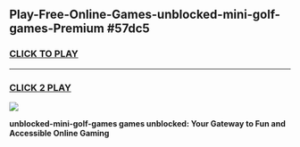 
## Play-Free-Online-Games-unblocked-mini-golf-games-Premium #57dc5
<h3>
<a href="https://premium.freeplayer.one?title=unblocked-mini-golf-games&ref=8M">CLICK TO PLAY</a></h3>
<hr>

<h3>
<a href="https://premium.freeplayer.one?title=unblocked-mini-golf-games&ref=8M">CLICK 2 PLAY</a>
  
</h3>

<a href="https://premium.freeplayer.one?title=unblocked-mini-golf-games&ref=8M"><img src="https://clearcache.store/games.png"></a>


**unblocked-mini-golf-games games unblocked: Your Gateway to Fun and Accessible Online Gaming**
